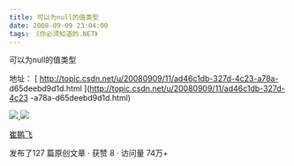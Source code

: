 ```yaml
---
title: 可以为null的值类型
date: 2008-09-09 23:04:00
tags: 《你必须知道的.NET》
---
```

可以为null的值类型

地址： [ http://topic.csdn.net/u/20080909/11/ad46c1db-327d-4c23-a78a-
d65deebd9d1d.html ](http://topic.csdn.net/u/20080909/11/ad46c1db-327d-4c23
-a78a-d65deebd9d1d.html)



[ ![](https://profile.csdnimg.cn/5/2/5/3_cuipengfei1)
![](https://g.csdnimg.cn/static/user-reg-year/1x/11.png)
](https://blog.csdn.net/cuipengfei1)

[ 崔鹏飞 ](https://blog.csdn.net/cuipengfei1)

发布了127 篇原创文章  ·  获赞 8  ·  访问量 74万+

